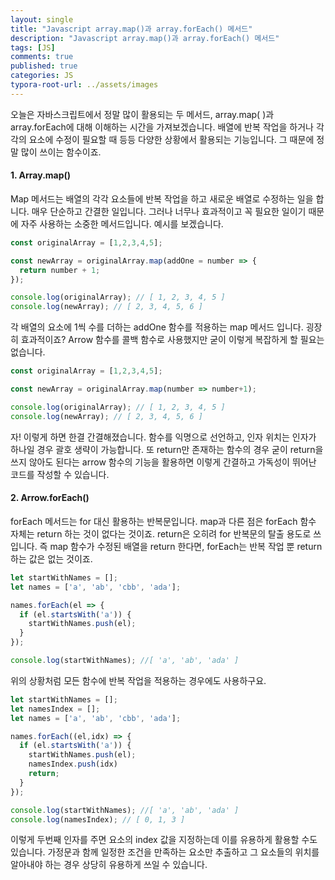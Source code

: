 ```yaml
---
layout: single
title: "Javascript array.map()과 array.forEach() 메서드"
description: "Javascript array.map()과 array.forEach() 메서드"
tags: [JS]
comments: true
published: true
categories: JS
typora-root-url: ../assets/images
---
```


 오늘은 자바스크립트에서 정말 많이 활용되는 두 메서드, array.map( )과 array.forEach에 대해 이해하는 시간을 가져보겠습니다. 배열에 반복 작업을 하거나 각각의 요소에 수정이 필요할 때 등등 다양한 상황에서 활용되는 기능입니다. 그 때문에 정말 많이 쓰이는 함수이죠.

#### 1. Array.map()

 Map 메서드는 배열의 각각 요소들에 반복 작업을 하고 새로운 배열로 수정하는 일을 합니다. 매우 단순하고 간결한 일입니다. 그러나 너무나 효과적이고 꼭 필요한 일이기 때문에 자주 사용하는 소중한 메서드입니다. 예시를 보겠습니다.

```js
const originalArray = [1,2,3,4,5];

const newArray = originalArray.map(addOne = number => {
  return number + 1;
});

console.log(originalArray); // [ 1, 2, 3, 4, 5 ]
console.log(newArray); // [ 2, 3, 4, 5, 6 ]
```

 각 배열의 요소에 1씩 수를 더하는 addOne 함수를 적용하는 map 메서드 입니다. 굉장히 효과적이죠? Arrow 함수를 콜백 함수로 사용했지만 굳이 이렇게 복잡하게 할 필요는 없습니다.

```js
const originalArray = [1,2,3,4,5];

const newArray = originalArray.map(number => number+1);

console.log(originalArray); // [ 1, 2, 3, 4, 5 ]
console.log(newArray); // [ 2, 3, 4, 5, 6 ]
```

 자! 이렇게 하면 한결 간결해졌습니다. 함수를 익명으로 선언하고, 인자 위치는 인자가 하나일 경우 괄호 생략이 가능합니다. 또 return만 존재하는 함수의 경우 굳이 return을 쓰지 않아도 된다는 arrow 함수의 기능을 활용하면 이렇게 간결하고 가독성이 뛰어난 코드를 작성할 수 있습니다.



#### 2. Arrow.forEach()

 forEach 메서드는 for 대신 활용하는 반복문입니다. map과 다른 점은 forEach 함수 자체는 return 하는 것이 없다는 것이죠. return은 오히려 for 반복문의 탈출 용도로 쓰입니다. 즉 map 함수가 수정된 배열을 return 한다면, forEach는 반복 작업 뿐 return하는 값은 없는 것이죠. 

```js
let startWithNames = [];
let names = ['a', 'ab', 'cbb', 'ada'];

names.forEach(el => {
  if (el.startsWith('a')) {
    startWithNames.push(el);
  }
});

console.log(startWithNames); //[ 'a', 'ab', 'ada' ]
```

위의 상황처럼  모든 함수에 반복 작업을 적용하는 경우에도 사용하구요.

```js
let startWithNames = [];
let namesIndex = [];
let names = ['a', 'ab', 'cbb', 'ada'];

names.forEach((el,idx) => {
  if (el.startsWith('a')) {
    startWithNames.push(el);
    namesIndex.push(idx)
    return;
  }
});

console.log(startWithNames); //[ 'a', 'ab', 'ada' ]
console.log(namesIndex); // [ 0, 1, 3 ]

```

 이렇게 두번째 인자를 주면 요소의 index 값을 지정하는데 이를 유용하게 활용할 수도 있습니다. 가정문과 함께 일정한 조건을 만족하는 요소만 추출하고 그 요소들의 위치를 알아내야 하는 경우 상당히 유용하게 쓰일 수 있습니다.

